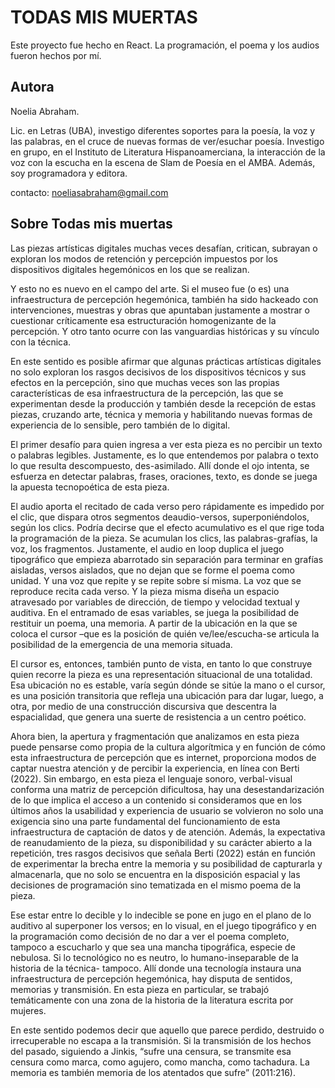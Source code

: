 # TODAS MIS MUERTAS

Este proyecto fue hecho en React.
La programación, el poema y los audios fueron hechos por mí. 

## Autora

Noelia Abraham. 

Lic. en Letras (UBA), investigo diferentes soportes para la poesía, la voz y las palabras, en el cruce de nuevas formas de ver/esuchar poesía.  Investigo en grupo,  en el Instituto de Literatura Hispanoamerciana, la interacción de la voz con la escucha en la escena de Slam de Poesía en el AMBA. Además, soy  programadora y editora. 

contacto: noeliasabraham@gmail.com


## Sobre Todas mis muertas

Las piezas artísticas digitales muchas veces desafían, critican, subrayan o exploran los modos de retención y percepción impuestos por los dispositivos digitales hegemónicos en los que se realizan. 

Y esto no es nuevo en el campo del arte. Si el museo fue (o es) una infraestructura de percepción hegemónica, también ha sido hackeado con intervenciones, muestras y obras que apuntaban justamente a mostrar o cuestionar críticamente esa estructuración homogenizante de la percepción. Y otro tanto ocurre con las vanguardias históricas y su vínculo con la técnica.

En este sentido es posible afirmar que algunas prácticas artísticas digitales no solo exploran los rasgos decisivos de los dispositivos técnicos y sus efectos en la percepción, sino que muchas veces son las propias características de esa infraestructura de la percepción, las que se experimentan desde la producción y también desde la recepción de estas piezas, cruzando arte, técnica y memoria y habilitando nuevas formas de experiencia de lo sensible, pero también de lo digital. 

El primer desafío para quien ingresa a ver esta pieza es no percibir un texto o palabras legibles. Justamente, es lo que entendemos por palabra o texto lo que resulta descompuesto, des-asimilado. Allí donde el ojo intenta, se esfuerza en detectar palabras, frases, oraciones, texto, es donde se juega la apuesta tecnopoética de esta pieza. 

El audio aporta el recitado de cada verso pero rápidamente es impedido por el clic, que dispara otros segmentos deaudio-versos, superponiéndolos, según los clics. Podría decirse que el efecto acumulativo es el que rige toda la programación de la pieza. Se acumulan los clics, las palabras-grafías, la voz, los fragmentos. Justamente, el audio en loop duplica el juego tipográfico que empieza abarrotado sin separación para terminar en grafías aisladas, versos aislados, que no dejan que se forme el poema como unidad. Y una voz que repite y se repite sobre sí misma.  La voz que se reproduce recita cada verso. Y la pieza misma diseña un espacio atravesado por variables de dirección, de tiempo y velocidad textual y auditiva. En el entramado de esas variables, se juega la posibilidad de restituir un poema, una memoria. A partir de la ubicación en la que se coloca el cursor –que es la posición de quién ve/lee/escucha-se articula la posibilidad de la emergencia de una memoria situada. 

El cursor es, entonces, también punto de vista, en tanto lo que construye quien recorre la pieza es una representación situacional de una totalidad. Esa ubicación no es estable, varía según dónde se sitúe la mano o el cursor, es una posición transitoria que refleja una ubicación para dar lugar, luego, a otra, por medio de una construcción discursiva que descentra la espacialidad, que genera una suerte de resistencia a un centro poético.  

Ahora bien, la apertura y fragmentación que analizamos en esta pieza puede pensarse como propia de la cultura algorítmica y en función de cómo esta infraestructura de percepción que es internet, proporciona modos de captar nuestra atención y de percibir la experiencia, en línea con Berti (2022).  Sin embargo, en esta pieza el lenguaje sonoro, verbal-visual conforma una matriz de percepción dificultosa, hay una desestandarización de lo que implica el acceso a un contenido si consideramos que en los últimos años la usabilidad y experiencia de usuario se volvieron no solo una exigencia sino una parte fundamental del funcionamiento de esta infraestructura de captación de datos y de atención. Además, la expectativa de reanudamiento de la pieza, su disponibilidad y su carácter abierto a la repetición, tres rasgos decisivos que señala Berti (2022) están en función de experimentar la brecha entre la memoria y su posibilidad de capturarla y almacenarla, que no solo se encuentra en la disposición espacial y las decisiones de programación sino tematizada en el mismo poema de la pieza. 

Ese estar entre lo decible y lo indecible se pone en jugo en el plano de lo auditivo al superponer los versos; en lo visual, en el juego tipográfico y en la programación como decisión de no dar a ver el poema completo, tampoco a escucharlo y que sea una mancha tipográfica, especie de nebulosa. 
Si lo tecnológico no es neutro, lo humano-inseparable de la historia de la técnica- tampoco. Allí donde una tecnología instaura una infraestructura de percepción hegemónica, hay disputa de sentidos, memorias y transmisión. En esta pieza en particular, se trabajó temáticamente con una zona de la historia de la literatura escrita por mujeres.

En este sentido podemos decir que aquello que parece perdido, destruido o irrecuperable no escapa a la transmisión. Si la transmisión de los hechos del pasado, siguiendo a Jinkis, “sufre una censura, se transmite esa censura como marca, como agujero, como mancha, como tachadura. La memoria es también memoria de los atentados que sufre” (2011:216). 

